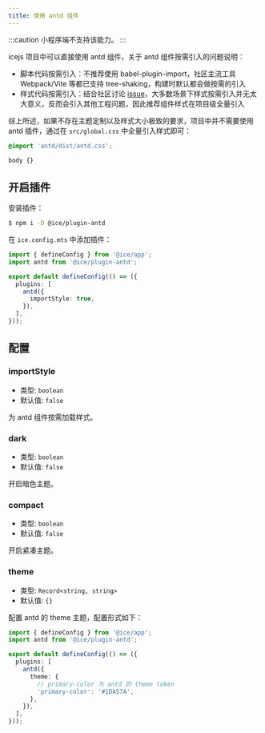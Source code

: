 ```yaml
---
title: 使用 antd 组件
---
```

:::caution
小程序端不支持该能力。
:::

icejs 项目中可以直接使用 antd 组件，关于 antd 组件按需引入的问题说明：
- 脚本代码按需引入：不推荐使用 babel-plugin-import，社区主流工具 Webpack/Vite 等都已支持 tree-shaking，构建时默认都会做按需的引入
- 样式代码按需引入：结合社区讨论 [issue](https://github.com/ant-design/ant-design/issues/16600#issuecomment-492572520)，大多数场景下样式按需引入并无太大意义，反而会引入其他工程问题，因此推荐组件样式在项目级全量引入

综上所述，如果不存在主题定制以及样式大小极致的要求，项目中并不需要使用 antd 插件，通过在 `src/global.css` 中全量引入样式即可：

```css title="src/global.css"
@import 'antd/dist/antd.css';

body {}
```

## 开启插件

安装插件：

```bash
$ npm i -D @ice/plugin-antd
```

在 `ice.config.mts` 中添加插件：

```ts title="ice.config.mts"
import { defineConfig } from '@ice/app';
import antd from '@ice/plugin-antd';

export default defineConfig(() => ({
  plugins: [
    antd({
      importStyle: true,
    }),
  ],
}));
```

## 配置

### importStyle

- 类型: `boolean`
- 默认值: `false`

为 antd 组件按需加载样式。

### dark

- 类型: `boolean`
- 默认值: `false`

开启暗色主题。

### compact

- 类型: `boolean`
- 默认值: `false`

开启紧凑主题。

### theme

- 类型: `Record<string, string>`
- 默认值: `{}`

配置 antd 的 theme 主题，配置形式如下：

```ts title="ice.config.mts"
import { defineConfig } from '@ice/app';
import antd from '@ice/plugin-antd';

export default defineConfig(() => ({
  plugins: [
    antd({
      theme: {
        // primary-color 为 antd 的 theme token
        'primary-color': '#1DA57A',
      },
    }),
  ],
}));
```

